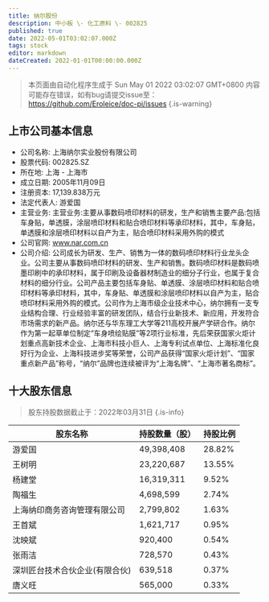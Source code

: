 ```yaml
---
title: 纳尔股份
description: 中小板 \- 化工原料 \- 002825
published: true
date: 2022-05-01T03:02:07.000Z
tags: stock
editor: markdown
dateCreated: 2022-01-01T00:00:00.000Z
---
```


> 本页面由自动化程序生成于 Sun May 01 2022 03:02:07 GMT+0800
> 内容可能存在错误，如有bug请提交issue至：https://github.com/Eroleice/doc-pi/issues
{.is-warning}

## 上市公司基本信息
- 公司名称: 上海纳尔实业股份有限公司
- 股票代码: 002825.SZ
- 所在地: 上海 - 上海市
- 成立日期: 2005年11月09日
- 注册资本: 17,139.838万元
- 法定代表人: 游爱国
- 主营业务: 主营业务:主要从事数码喷印材料的研发，生产和销售主要产品:包括车身贴，单透膜，涂层喷印材料和贴合喷印材料等承印材料，其中，车身贴，单透膜和涂层喷印材料以自产为主，贴合喷印材料采用外购的模式
- 公司官网: www.nar.com.cn
- 公司介绍: 公司成长为研发、生产、销售为一体的数码喷印材料行业龙头企业。公司主要从事数码喷印材料的研发、生产和销售。数码喷印材料是数码喷墨印刷中的承印材料，属于印刷及设备器材制造业的细分子行业，也属于复合材料的细分行业。公司产品主要包括车身贴、单透膜、涂层喷印材料和贴合喷印材料等承印材料，其中，车身贴、单透膜和涂层喷印材料以自产为主，贴合喷印材料采用外购的模式。公司作为上海市级企业技术中心，纳尔拥有一支专业结构合理、行业经验丰富的研发团队，结合行业新技术、新应用，开发符合市场需求的新产品。纳尔还与华东理工大学等211高校开展产学研合作。纳尔作为第一起草单位制定“车身喷绘贴膜”等2项行业标准，先后荣获国家火炬计划重点高新技术企业、上海市科技小巨人、上海专利试点单位、上海标准化良好行为企业、上海科技进步奖等荣誉，公司产品获得“国家火炬计划”、“国家重点新产品”称号，“纳尔”品牌也连续被评为“上海名牌”、“上海市著名商标”。


## 十大股东信息
> 股东持股数据截止于：2022年03月31日
{.is-info}

| 股东名称 | 持股数量（股） | 持股比例 |
| --- | --- | --- |
| 游爱国 | 49,398,408 | 28.82% |
| 王树明 | 23,220,687 | 13.55% |
| 杨建堂 | 16,319,311 | 9.52% |
| 陶福生 | 4,698,599 | 2.74% |
| 上海纳印商务咨询管理有限公司 | 2,799,802 | 1.63% |
| 王首斌 | 1,621,717 | 0.95% |
| 沈映斌 | 920,400 | 0.54% |
| 张雨洁 | 728,570 | 0.43% |
| 深圳匠台技术合伙企业(有限合伙) | 639,518 | 0.37% |
| 唐义旺 | 565,000 | 0.33% |




